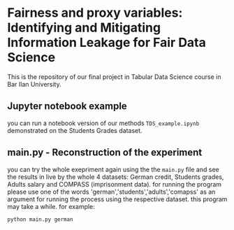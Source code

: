 # Fairness and proxy variables: Identifying and Mitigating Information Leakage for Fair Data Science
This is the repository of our final project in Tabular Data Science course in Bar Ilan University. 
## Jupyter notebook example
you can run a notebook version of our methods `TDS_example.ipynb` demonstrated on the Students Grades dataset.
## main.py - Reconstruction of the experiment
you can try the whole exepriment again using the the `main.py` file and see the results in live by the whole 4 datasets: German credit, Students grades, Adults salary and COMPASS (imprisonment data).
for running the program please use one of the words 'german','students','adults','comapss' as an argument for running the process using the respective dataset. this program may take a while. for example:
```
python main.py german
```
